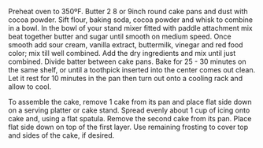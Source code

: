 Preheat oven to 350ºF. Butter 2 8 or 9inch round cake pans and dust with cocoa powder.
Sift flour, baking soda, cocoa powder and whisk to combine in a bowl.
In the bowl of your stand mixer fitted with paddle attachment mix beat together butter and sugar until smooth on medium speed. Once smooth add sour cream, vanilla extract, buttermilk, vinegar and red food color; mix till well combined.
Add the dry ingredients and mix until just combined.
Divide batter between cake pans. Bake for 25 - 30 minutes on the same shelf, or until a toothpick inserted into the center comes out clean.
Let it rest for 10 minutes in the pan then turn out onto a cooling rack and allow to cool.

To assemble the cake, remove 1 cake from its pan and place flat side down on a serving platter or cake stand. Spread evenly about 1 cup of icing onto cake and, using a flat spatula. Remove the second cake from its pan. Place flat side down on top of the first layer. Use remaining frosting to cover top and sides of the cake, if desired.